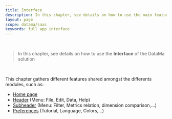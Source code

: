 ```yaml
---
title: Interface
description: In this chapter, see details on how to use the main features of the DataMa interface
layout: page
scope: datama/saas
keywords: full app interface
---
```


<br>

> In this chapter, see details on how to use the **Interface**  of the DataMa solution

<br>

This chapter gathers different features shared amongst the differents modules, such as: 
- [Home page]({{site.url}}/{{site.baseurl}}/core_app/new/interface/homepage/homepage.html)
- [Header]({{site.url}}/{{site.baseurl}}/core_app/new/interface/homepage/homepage_header.html) (Menu: File, Edit, Data, Help)
- [Subheader]({{site.url}}/{{site.baseurl}}/core_app/new/interface/subheader/subheader.html) (Menu: Filter, Metrics relation, dimension comparison,...)
- [Preferences]({{site.url}}/{{site.baseurl}}/core_app/new/interface/homepage/admin/admin.html) (Tutorial, Language, Colors,...)

